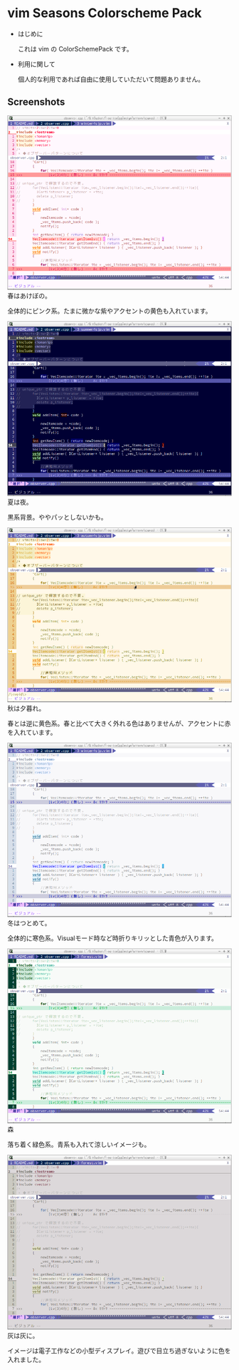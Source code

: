 vim Seasons Colorscheme Pack
==========

- はじめに

  これは vim の ColorSchemePack です。

- 利用に関して

  個人的な利用であれば自由に使用していただいて問題ありません。

Screenshots
-----
![spring4sjp](./screenshot/spring.png)
春はあけぼの。

全体的にピンク系。たまに微かな紫やアクセントの黄色も入れています。

![summer4sjp](./screenshot/summer.png)
夏は夜。

黒系背景。ややパッとしないかも。

![autumn4sjp](./screenshot/autumn.png)
秋は夕暮れ。

春とは逆に黄色系。春と比べて大きく外れる色はありませんが、アクセントに赤を入れています。

![winter4sjp](./screenshot/winter.png)
冬はつとめて。

全体的に寒色系。Visualモード時など時折りキリッとした青色が入ります。

![forest](./screenshot/forest.png)
森

落ち着く緑色系。青系も入れて涼しいイメージも。

![silentash](./screenshot/ash.png)
灰は灰に。

イメージは電子工作などの小型ディスプレイ。遊びで目立ち過ぎないように色を入れました。

